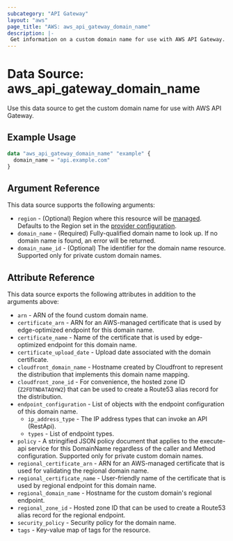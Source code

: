 ```yaml
---
subcategory: "API Gateway"
layout: "aws"
page_title: "AWS: aws_api_gateway_domain_name"
description: |-
 Get information on a custom domain name for use with AWS API Gateway.
---
```


# Data Source: aws_api_gateway_domain_name

Use this data source to get the custom domain name for use with AWS API Gateway.

## Example Usage

```terraform
data "aws_api_gateway_domain_name" "example" {
  domain_name = "api.example.com"
}
```

## Argument Reference

This data source supports the following arguments:

* `region` - (Optional) Region where this resource will be [managed](https://docs.aws.amazon.com/general/latest/gr/rande.html#regional-endpoints). Defaults to the Region set in the [provider configuration](https://registry.terraform.io/providers/hashicorp/aws/latest/docs#aws-configuration-reference).
* `domain_name` - (Required) Fully-qualified domain name to look up. If no domain name is found, an error will be returned.
* `domain_name_id` - (Optional) The identifier for the domain name resource. Supported only for private custom domain names.

## Attribute Reference

This data source exports the following attributes in addition to the arguments above:

* `arn` - ARN of the found custom domain name.
* `certificate_arn` - ARN for an AWS-managed certificate that is used by edge-optimized endpoint for this domain name.
* `certificate_name` - Name of the certificate that is used by edge-optimized endpoint for this domain name.
* `certificate_upload_date` - Upload date associated with the domain certificate.
* `cloudfront_domain_name` - Hostname created by Cloudfront to represent the distribution that implements this domain name mapping.
* `cloudfront_zone_id` - For convenience, the hosted zone ID (`Z2FDTNDATAQYW2`) that can be used to create a Route53 alias record for the distribution.
* `endpoint_configuration` - List of objects with the endpoint configuration of this domain name.
    * `ip_address_type` - The IP address types that can invoke an API (RestApi).
    * `types` - List of endpoint types.
* `policy` - A stringified JSON policy document that applies to the execute-api service for this DomainName regardless of the caller and Method configuration. Supported only for private custom domain names.
* `regional_certificate_arn` - ARN for an AWS-managed certificate that is used for validating the regional domain name.
* `regional_certificate_name` - User-friendly name of the certificate that is used by regional endpoint for this domain name.
* `regional_domain_name` - Hostname for the custom domain's regional endpoint.
* `regional_zone_id` - Hosted zone ID that can be used to create a Route53 alias record for the regional endpoint.
* `security_policy` - Security policy for the domain name.
* `tags` - Key-value map of tags for the resource.
